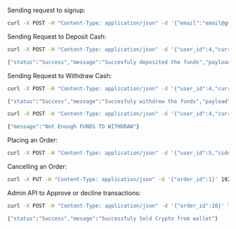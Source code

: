 Sending request to signup:
```bash
curl -X POST -H "Content-Type: application/json" -d '{"email":"email@gmail.com","password":"Password123#"}' localhost:9090/user/signup
```

Sending Request to Deposit Cash:
```bash
curl -X POST -H "Content-Type: application/json" -d '{"user_id":4,"currency":"USD","amount":120.00}' localhost:9090/wallet/deposit

{"status":"Success","message":"Succesfuly deposited the funds","payload":{"balance":240,"currency":"USD"}}
```

Sending Request to Withdraw Cash:
```bash
curl -X POST -H "Content-Type: application/json" -d '{"user_id":4,"currency":"USD","amount":70.00}' localhost:9090/wallet/withdraw

{"status":"Success","message":"Succesfuly withdrew the funds","payload":{"balance":170,"currency":"USD"}}

curl -X POST -H "Content-Type: application/json" -d '{"user_id":4,"currency":"USD","amount":1000.00}' 192.168.0.103:9090/wallet/withdraw

{"message":"Not Enough FUNDS TO WITHDRAW"}
```

Placing an Order:
```bash
curl -X POST -H "Content-Type: application/json" -d '{"user_id":5,"side":"buy","price":1000.00,"volume":2,"buyCur":"btc","sellCur":"usd"}' 192.168.0.103:9090/order/create
```

Cancelling an Order:
```bash
curl -X PUT -H "Content-Type: application/json" -d '{"order_id":1}' 192.168.0.103:9090/order/cancel
```


Admin API to Approve or decline transactions:
```bash
curl -X POST -H "Content-Type: application/json" -d '{"order_id":10}' localhost:9090/admin/check

{"status":"Success","mesage":"Successfuly Sold Crypto from wallet"}
```

